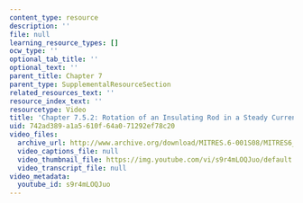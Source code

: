 ```yaml
---
content_type: resource
description: ''
file: null
learning_resource_types: []
ocw_type: ''
optional_tab_title: ''
optional_text: ''
parent_title: Chapter 7
parent_type: SupplementalResourceSection
related_resources_text: ''
resource_index_text: ''
resourcetype: Video
title: 'Chapter 7.5.2: Rotation of an Insulating Rod in a Steady Current (demo only)'
uid: 742ad389-a1a5-610f-64a0-71292ef78c20
video_files:
  archive_url: http://www.archive.org/download/MITRES.6-001S08/MITRES6_001S08_7-5-2_demo_220k.mp4
  video_captions_file: null
  video_thumbnail_file: https://img.youtube.com/vi/s9r4mLOQJuo/default.jpg
  video_transcript_file: null
video_metadata:
  youtube_id: s9r4mLOQJuo
---
```

